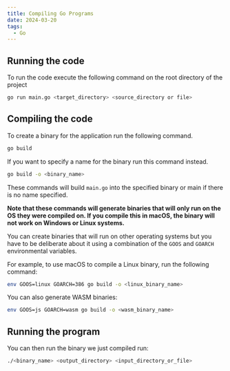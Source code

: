 ```yaml
---
title: Compiling Go Programs
date: 2024-03-20
tags:
  - Go
---
```


## Running the code

To run the code execute the following command on the root directory of the project

```bash
go run main.go <target_directory> <source_directory or file>
```

## Compiling the code

To create a binary for the application run the following command.

```bash
go build
```

If you want to specify a name for the binary run this command instead.

```bash
go build -o <binary_name>
```

These commands will build `main.go` into the specified binary or main if there is no name specified.

**Note that these commands will generate binaries that will **only run **on** the OS** they were compiled on. If you compile this in macOS, the binary will not work on Windows or Linux systems.**

You can create binaries that will run on other operating systems but you have to be deliberate about it using a combination of the `GOOS` and `GOARCH` environmental variables.

For example, to use macOS to compile a Linux binary, run the following command:

```bash
env GOOS=linux GOARCH=386 go build -o <linux_binary_name>
```

You can also generate WASM binaries:

```bash
env GOOS=js GOARCH=wasm go build -o <wasm_binary_name>
```

## Running the program

You can then run the binary we just compiled run:

```bash
./<binary_name> <output_directory> <input_directory_or_file>
```

